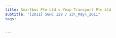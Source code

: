 ```yaml
---
title: Smartbus Pte Ltd v Yeap Transport Pte Ltd 
subtitle: "[2011] SGHC 129 / 23\_May\_2011"
tags:


---
```


